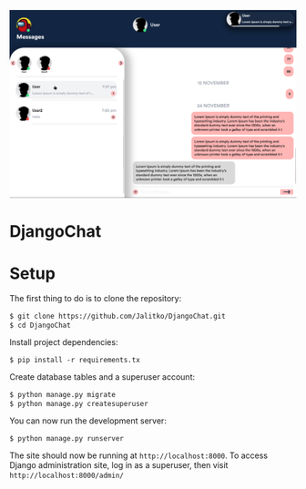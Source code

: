 ![Home View](static/../chat/static/screenshots/homeview.png?raw=true "Title")

# DjangoChat

# Setup

The first thing to do is to clone the repository:

    $ git clone https://github.com/Jalitko/DjangoChat.git
    $ cd DjangoChat
    
Install project dependencies:

    $ pip install -r requirements.tx
    
    
Create database tables and a superuser account:

    $ python manage.py migrate
    $ python manage.py createsuperuser
    

You can now run the development server:

    $ python manage.py runserver

The site should now be running at `http://localhost:8000`.
To access Django administration site, log in as a superuser, then
visit `http://localhost:8000/admin/`
